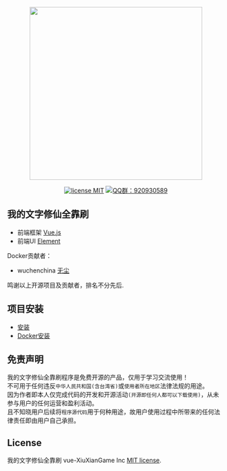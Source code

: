 <p align="center">
    <img src="https://github.com/user-attachments/assets/0f9c17bf-469d-4b6a-b3ed-620078f31ff6" width="400">
</p>
<p align="center">
    <a href="https://opensource.org/licenses/MIT"><img src="https://img.shields.io/badge/license-MIT-blue" alt="license MIT"></a>
    <a href="https://qm.qq.com/q/iifNs5qukg"><img src="https://img.shields.io/badge/QQ%E7%BE%A4-920930589-green" alt="QQ群：920930589"></a>
</p>

## 我的文字修仙全靠刷

- 前端框架 [Vue.js](https://vuejs.org)
- 前端UI [Element](https://element.eleme.cn)
  
Docker贡献者：

- wuchenchina [无尘](https://github.com/wuchenchina)
  
鸣谢以上开源项目及贡献者，排名不分先后.

## 项目安装

- [安装](https://github.com/setube/vue-XiuXianGame/wiki/install)
- [Docker安装](https://github.com/setube/vue-XiuXianGame/wiki/docker_install)

## 免责声明

我的文字修仙全靠刷程序是免费开源的产品，仅用于学习交流使用！       
不可用于任何违反`中华人民共和国(含台湾省)`或`使用者所在地区`法律法规的用途。      
因为作者即本人仅完成代码的开发和开源活动`(开源即任何人都可以下载使用)`，从未参与用户的任何运营和盈利活动。    
且不知晓用户后续将`程序源代码`用于何种用途，故用户使用过程中所带来的任何法律责任即由用户自己承担。      

## License

我的文字修仙全靠刷 vue-XiuXianGame Inc [MIT license](https://opensource.org/licenses/MIT).
